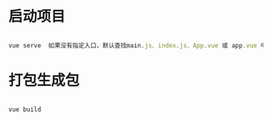 # 启动项目

```javascript

vue serve  如果没有指定入口，默认查找main.js、index.js、App.vue 或 app.vue 中的一个。你也可以显式地指定入口文件：

```

# 打包生成包

```javascript

vue build

```